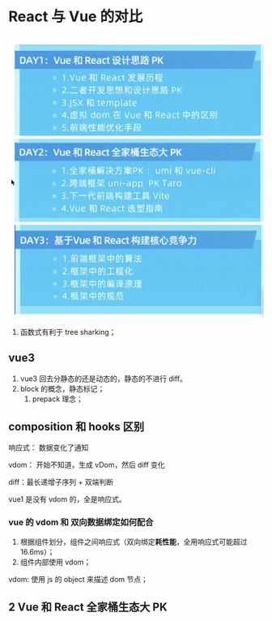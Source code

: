 # React 与 Vue 的对比

![React 与 Vue 的对比](./imgs/React与Vue的对比.jpg)

1. 函数式有利于 tree sharking；

## vue3

1. vue3 回去分静态的还是动态的，静态的不进行 diff。
2. block 的概念，静态标记；
   1. prepack 理念；

## composition 和 hooks 区别

响应式： 数据变化了通知

vdom： 开始不知道，生成 vDom，然后 diff 变化

diff：最长递增子序列 + 双端判断

vue1 是没有 vdom 的，全是响应式。

### vue 的 vdom 和 双向数据绑定如何配合

1. 根据组件划分，组件之间响应式（双向绑定**耗性能**，全用响应式可能超过 16.6ms）；
2. 组件内部使用 vdom；

vdom: 使用 js 的 object 来描述 dom 节点；

## 2 Vue 和 React 全家桶生态大 PK
